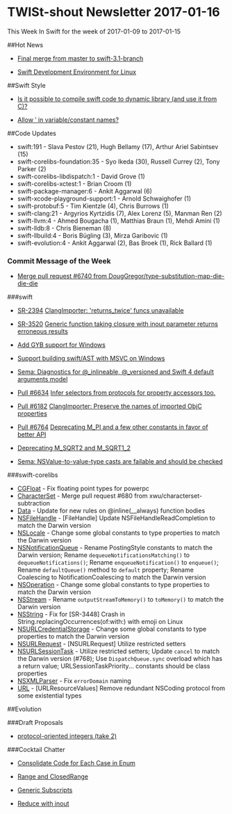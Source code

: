 # TWISt-shout Newsletter 2017-01-16
This Week In Swift for the week of 2017-01-09 to 2017-01-15

##Hot News

* [Final merge from master to swift-3.1-branch](https://lists.swift.org/pipermail/swift-dev/Week-of-Mon-20170109/003823.html)

* [Swift Development Environment for Linux](https://lists.swift.org/pipermail/swift-server-dev/Week-of-Mon-20170109/000220.html)

##Swift Style

* [Is it possible to compile swift code to dynamic library (and use it from C)?](https://lists.swift.org/pipermail/swift-users/Week-of-Mon-20170109/004384.html)

* [Allow ʹ in variable/constant names?](https://lists.swift.org/pipermail/swift-evolution/Week-of-Mon-20170109/030104.html)

##Code Updates

* swift:191 - Slava Pestov (21), Hugh Bellamy (17), Arthur Ariel Sabintsev (15)
* swift-corelibs-foundation:35 - Syo Ikeda (30), Russell Currey (2), Tony Parker (2)
* swift-corelibs-libdispatch:1 - David Grove (1)
* swift-corelibs-xctest:1 - Brian Croom (1)
* swift-package-manager:6 - Ankit Aggarwal (6)
* swift-xcode-playground-support:1 - Arnold Schwaighofer (1)
* swift-protobuf:5 - Tim Kientzle (4), Chris Burrows (1)
* swift-clang:21 - Argyrios Kyrtzidis (7), Alex Lorenz (5), Manman Ren (2)
* swift-llvm:4 - Ahmed Bougacha (1), Matthias Braun (1), Mehdi Amini (1)
* swift-lldb:8 - Chris Bieneman (8)
* swift-llbuild:4 - Boris Bügling (3), Mirza Garibovic (1)
* swift-evolution:4 - Ankit Aggarwal (2), Bas Broek (1), Rick Ballard (1)

### Commit Message of the Week

* [Merge pull request #6740 from DougGregor/type-substitution-map-die-die-die](http://github.com/apple/swift/commit/e6ea5c00f3a56a38d1ec35b3c5e63614caa52f60)

###swift

* [SR-2394](https://bugs.swift.org/browse/SR-2394) [ClangImporter: 'returns_twice' funcs unavailable](http://github.com/apple/swift/commit/a9439bb2422ab7320619c8836b35b925a2c5fd2a)

* [SR-3520](https://bugs.swift.org/browse/SR-3520) [Generic function taking closure with inout parameter returns erroneous results](http://github.com/apple/swift/commit/c04c6c9c61d149b3a46311df770eb70cfaa67bff)

* [Add GYB support for Windows](http://github.com/apple/swift/commit/ab0e9441b47bd30162cfbbcec8e46ea6414d71ea)

* [Support building swift/AST with MSVC on Windows](http://github.com/apple/swift/commit/55f979c6d49de7f69dbd25149dba2cc54d197c14)

* [Sema: Diagnostics for @_inlineable, @_versioned and Swift 4 default arguments model](http://github.com/apple/swift/commit/d65d1d25f9a9248ac28494070e7246e603f60c43)

* [Pull #6634](https://github.com/apple/swift/pull/6634) [Infer selectors from protocols for property accessors too.](http://github.com/apple/swift/commit/1f2121377ea66c89a1f9560342d1896b480a2d6a)

* [Pull #6182](https://github.com/apple/swift/pull/6182) [ClangImporter: Preserve the names of imported ObjC properties](http://github.com/apple/swift/commit/33ed7679336fcfaabe3f0adde61b09543ebd7886)

* [Pull #6764](https://github.com/apple/swift/pull/6764) [Deprecating M_PI and a few other constants in favor of better API](http://github.com/apple/swift/commit/0d0dc79ce8a232f6e990864aa61ff140fbc74a7b)

* [Deprecating M_SQRT2 and M_SQRT1_2](http://github.com/apple/swift/commit/a1c5a0b52836337d31bc3d2220daf7fedc64c769)

* [Sema: NSValue-to-value-type casts are failable and should be checked](http://github.com/apple/swift/commit/c03371afc12ceaefdf4f8de06ecf0bf76f40ece9)

###swift-corelibs

* [CGFloat](https://github.com/apple/swift-corelibs-foundation/commits/master/Foundation/CGFloat.swift) - Fix floating point types for powerpc
* [CharacterSet](https://github.com/apple/swift-corelibs-foundation/commits/master/Foundation/CharacterSet.swift) - Merge pull request #680 from xwu/characterset-subtraction
* [Data](https://github.com/apple/swift-corelibs-foundation/commits/master/Foundation/Data.swift) - Update for new rules on @inline(__always) function bodies
* [NSFileHandle](https://github.com/apple/swift-corelibs-foundation/commits/master/Foundation/NSFileHandle.swift) - [FileHandle] Update NSFileHandleReadCompletion to match the Darwin version
* [NSLocale](https://github.com/apple/swift-corelibs-foundation/commits/master/Foundation/NSLocale.swift) - Change some global constants to type properties to match the Darwin version
* [NSNotificationQueue](https://github.com/apple/swift-corelibs-foundation/commits/master/Foundation/NSNotificationQueue.swift) - Rename PostingStyle constants to match the Darwin version; Rename `dequeueNotificationsMatching()` to `dequeueNotifications()`; Rename `enqueueNotification()` to `enqueue()`; Rename `defaultQueue()` method to `default` property; Rename Coalescing to NotificationCoalescing to match the Darwin version
* [NSOperation](https://github.com/apple/swift-corelibs-foundation/commits/master/Foundation/NSOperation.swift) - Change some global constants to type properties to match the Darwin version
* [NSStream](https://github.com/apple/swift-corelibs-foundation/commits/master/Foundation/NSStream.swift) - Rename `outputStreamToMemory()` to `toMemory()` to match the Darwin version
* [NSString](https://github.com/apple/swift-corelibs-foundation/commits/master/Foundation/NSString.swift) - Fix for [SR-3448] Crash in String.replacingOccurrences(of:with:) with emoji on Linux
* [NSURLCredentialStorage](https://github.com/apple/swift-corelibs-foundation/commits/master/Foundation/NSURLCredentialStorage.swift) - Change some global constants to type properties to match the Darwin version
* [NSURLRequest](https://github.com/apple/swift-corelibs-foundation/commits/master/Foundation/NSURLRequest.swift) - [NSURLRequest] Utilize restricted setters
* [NSURLSessionTask](https://github.com/apple/swift-corelibs-foundation/commits/master/Foundation/NSURLSession/NSURLSessionTask.swift) - Utilize restricted setters; Update `cancel` to match the Darwin version (#768); Use `DispatchQueue.sync` overload which has a return value; URLSessionTaskPriority... constants should be class properties
* [NSXMLParser](https://github.com/apple/swift-corelibs-foundation/commits/master/Foundation/NSXMLParser.swift) - Fix `errorDomain` naming
* [URL](https://github.com/apple/swift-corelibs-foundation/commits/master/Foundation/URL.swift) - [URLResourceValues] Remove redundant NSCoding protocol from some existential types

##Evolution
  
###Draft Proposals

* [protocol-oriented integers (take 2)](https://lists.swift.org/pipermail/swift-evolution/Week-of-Mon-20170109/030191.html)

###Cocktail Chatter

* [Consolidate Code for Each Case in Enum](https://lists.swift.org/pipermail/swift-evolution/Week-of-Mon-20170109/030041.html)

* [Range and ClosedRange](https://lists.swift.org/pipermail/swift-evolution/Week-of-Mon-20170109/030139.html)

* [Generic Subscripts](https://lists.swift.org/pipermail/swift-evolution/Week-of-Mon-20170109/030064.html)

* [Reduce with inout](https://lists.swift.org/pipermail/swift-evolution/Week-of-Mon-20170116/030300.html)

